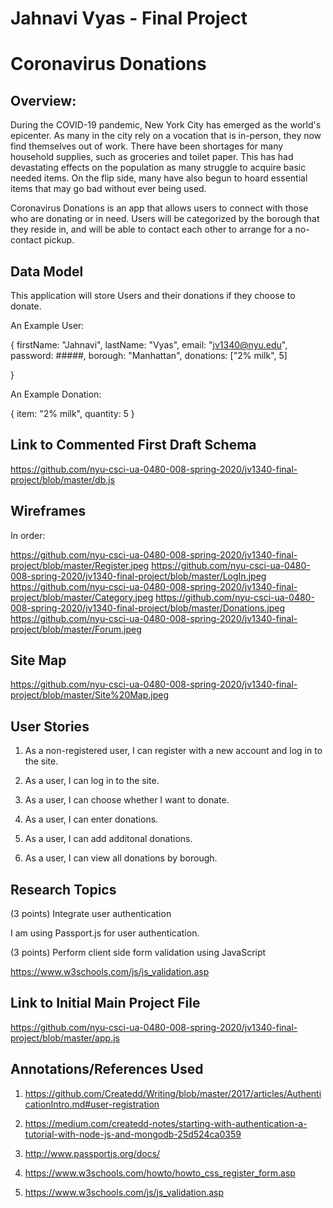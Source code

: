 
# Jahnavi Vyas - Final Project

# Coronavirus Donations

## Overview:

During the COVID-19 pandemic, New York City has emerged as the world's epicenter. As many in the city rely on a vocation that is in-person, they now find themselves out of work. There have been shortages for many household supplies, such as groceries and toilet paper. This has had devastating effects on the population as many struggle to acquire basic needed items. On the flip side, many have also begun to hoard essential items that may go bad without ever being used. 

Coronavirus Donations is an app that allows users to connect with those who are donating or in need. Users will be categorized by the borough that they reside in, and will be able to contact each other to arrange for a no-contact pickup. 

## Data Model

This application will store Users and their donations if they choose to donate.

An Example User: 

{
	firstName: "Jahnavi",
	lastName: "Vyas",
	email: "jv1340@nyu.edu",
	password: #####,
	borough: "Manhattan",
	donations: ["2% milk", 5]

}

An Example Donation:

{
	item: "2% milk",
	quantity: 5
}

## Link to Commented First Draft Schema

https://github.com/nyu-csci-ua-0480-008-spring-2020/jv1340-final-project/blob/master/db.js

## Wireframes

In order:

https://github.com/nyu-csci-ua-0480-008-spring-2020/jv1340-final-project/blob/master/Register.jpeg
https://github.com/nyu-csci-ua-0480-008-spring-2020/jv1340-final-project/blob/master/LogIn.jpeg
https://github.com/nyu-csci-ua-0480-008-spring-2020/jv1340-final-project/blob/master/Category.jpeg
https://github.com/nyu-csci-ua-0480-008-spring-2020/jv1340-final-project/blob/master/Donations.jpeg
https://github.com/nyu-csci-ua-0480-008-spring-2020/jv1340-final-project/blob/master/Forum.jpeg

## Site Map

https://github.com/nyu-csci-ua-0480-008-spring-2020/jv1340-final-project/blob/master/Site%20Map.jpeg

## User Stories

1. As a non-registered user, I can register with a new account and log in to the site.

2. As a user, I can log in to the site.

3. As a user, I can choose whether I want to donate.

4. As a user, I can enter donations.

5. As a user, I can add additonal donations.

6. As a user, I can view all donations by borough.

## Research Topics

(3 points) Integrate user authentication

I am using Passport.js for user authentication.

(3 points) Perform client side form validation using JavaScript

https://www.w3schools.com/js/js_validation.asp

## Link to Initial Main Project File

https://github.com/nyu-csci-ua-0480-008-spring-2020/jv1340-final-project/blob/master/app.js

## Annotations/References Used

1. https://github.com/Createdd/Writing/blob/master/2017/articles/AuthenticationIntro.md#user-registration

2. https://medium.com/createdd-notes/starting-with-authentication-a-tutorial-with-node-js-and-mongodb-25d524ca0359

3. http://www.passportjs.org/docs/

4. https://www.w3schools.com/howto/howto_css_register_form.asp

5. https://www.w3schools.com/js/js_validation.asp
